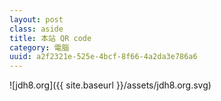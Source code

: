 ```yaml
---
layout: post
class: aside
title: 本站 QR code
category: 電腦
uuid: a2f2321e-525e-4bcf-8f66-4a2da3e786a6
---
```

![jdh8.org]({{ site.baseurl }}/assets/jdh8.org.svg)
